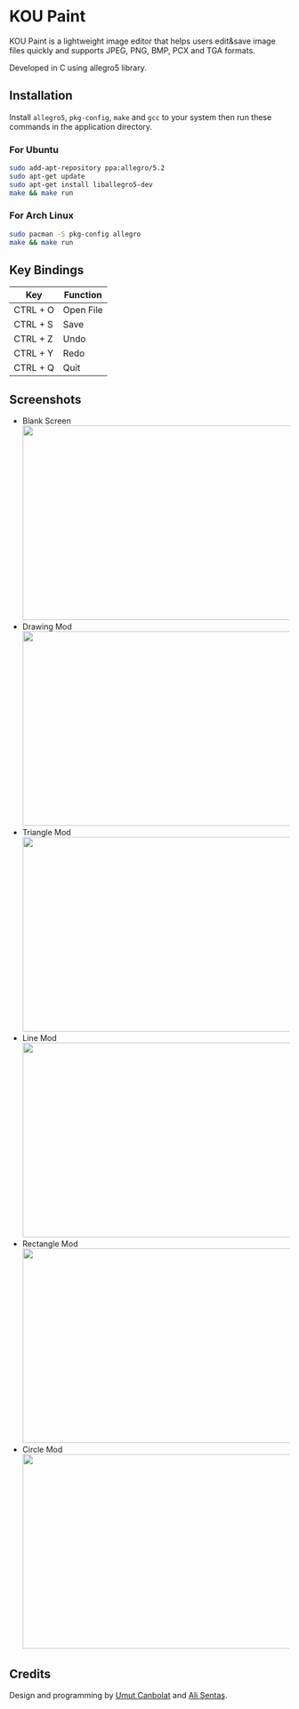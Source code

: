 # KOU Paint

KOU Paint is a lightweight image editor that helps users edit&save image files quickly and supports JPEG, PNG, BMP, PCX and TGA formats. 

Developed in C using allegro5 library.


## Installation

Install `allegro5`, `pkg-config`, `make` and `gcc` to your system then run these commands in the application directory.

### For Ubuntu
```sh
sudo add-apt-repository ppa:allegro/5.2
sudo apt-get update
sudo apt-get install liballegro5-dev
make && make run
```
### For Arch Linux
```sh
sudo pacman -S pkg-config allegro
make && make run
```

## Key Bindings
| Key      | Function |
| ---------| -------- |
| CTRL + O |  Open File|
| CTRL + S |  Save |
| CTRL + Z |  Undo |
| CTRL + Y |  Redo |
| CTRL + Q |  Quit |


## Screenshots
- Blank Screen <br> <img src="http://i.hizliresim.com/GB5dpN.png" width="500" height="350"> <br>
- Drawing Mod <br> <img src="http://i.hizliresim.com/yERBA9.png" width="500" height="350">  <br>
- Triangle Mod <br> <img src="http://i.hizliresim.com/698olE.png" width="500" height="350"> <br>
- Line Mod <br> <img src="http://i.hizliresim.com/W0EN6P.png" width="500" height="350"> <br>
- Rectangle Mod <br> <img src="http://i.hizliresim.com/37Pm15.png" width="500" height="350">  <br>
- Circle Mod <br> <img src="http://i.hizliresim.com/p09dmJ.png" width="500" height="350"> <br>

## Credits
Design and programming by [Umut Canbolat](https://github.com/umutcanbolat) and [Ali Şentaş](https://github.com/alisentas).
